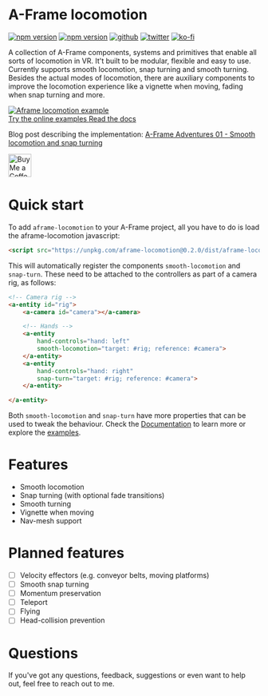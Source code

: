 # A-Frame locomotion
[![npm version](https://img.shields.io/npm/v/aframe-locomotion.svg?style=flat-square)](https://www.npmjs.com/package/aframe-locomotion)
[![npm version](https://img.shields.io/npm/l/aframe-locomotion.svg?style=flat-square)](https://www.npmjs.com/package/aframe-locomotion)
[![github](https://flat.badgen.net/badge/icon/github?icon=github&label)](https://github.com/mrxz/aframe-locomotion/)
[![twitter](https://flat.badgen.net/twitter/follow/noerihuisman)](https://twitter.com/noerihuisman)
[![ko-fi](https://img.shields.io/badge/ko--fi-buy%20me%20a%20coffee-ff5f5f?style=flat-square)](https://ko-fi.com/fernsolutions)

A collection of A-Frame components, systems and primitives that enable all sorts of locomotion in VR. It't built to be modular, flexible and easy to use. Currently supports smooth locomotion, snap turning and smooth turning. Besides the actual modes of locomotion, there are auxiliary components to improve the locomotion experience like a vignette when moving, fading when snap turning and more.

<a href="https://aframe-locomotion.fern.solutions/examples">
<img src="https://fern.solutions/images/projects/aframe-locomotion.png" alt="Aframe locomotion example"/><br/>
Try the online examples
</a>
<a href="https://aframe-locomotion.fern.solutions/docs">
Read the docs
</a>

Blog post describing the implementation: [A-Frame Adventures 01 - Smooth locomotion and snap turning](https://fern.solutions/dev-logs/aframe-adventures-01/)

<a href='https://ko-fi.com/fernsolutions' target='_blank'><img height='35' style='border:0px;height:46px;' src='https://az743702.vo.msecnd.net/cdn/kofi3.png?v=0' border='0' alt='Buy Me a Coffee at ko-fi.com' /></a>

# Quick start
To add `aframe-locomotion` to your A-Frame project, all you have to do is load the aframe-locomotion javascript:
```html
<script src="https://unpkg.com/aframe-locomotion@0.2.0/dist/aframe-locomotion.umd.min.js"></script>
```

This will automatically register the components `smooth-locomotion` and `snap-turn`. These need to be attached to the controllers as part of a camera rig, as follows:
```html
<!-- Camera rig -->
<a-entity id="rig">
    <a-camera id="camera"></a-camera>

    <!-- Hands -->
    <a-entity
        hand-controls="hand: left"
        smooth-locomotion="target: #rig; reference: #camera">
    </a-entity>
    <a-entity
        hand-controls="hand: right"
        snap-turn="target: #rig; reference: #camera">
    </a-entity>

</a-entity>
```

Both `smooth-locomotion` and `snap-turn` have more properties that can be used to tweak the behaviour. Check the <a href="https://aframe-locomotion.fern.solutions">Documentation</a> to learn more or explore the <a href="https://aframe-locomotion.fern.solutions/examples">examples</a>.

# Features
* Smooth locomotion
* Snap turning (with optional fade transitions)
* Smooth turning
* Vignette when moving
* Nav-mesh support

# Planned features
* [ ] Velocity effectors (e.g. conveyor belts, moving platforms)
* [ ] Smooth snap turning
* [ ] Momentum preservation
* [ ] Teleport
* [ ] Flying
* [ ] Head-collision prevention

# Questions
If you've got any questions, feedback, suggestions or even want to help out, feel free to reach out to me.
